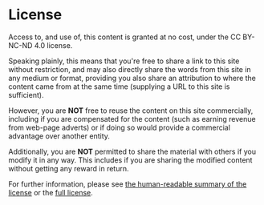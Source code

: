 # License

Access to, and use of, this content is granted at no cost, under the CC BY-NC-ND 4.0 license.

Speaking plainly, this means that you're free to share a link to this site without restriction, and may also directly share the words from this site in any medium or format, providing you also share an attribution to where the content came from at the same time (supplying a URL to this site is sufficient).

However, you are **NOT** free to reuse the content on this site commercially, including if you are compensated for the content (such as earning revenue from web-page adverts) or if doing so would provide a commercial advantage over another entity.

Additionally, you are **NOT** permitted to share the material with others if you modify it in any way. This includes if you are sharing the modified content without getting any reward in return.

For further information, please see [the human-readable summary of the license](https://creativecommons.org/licenses/by-nc-nd/4.0/) or the [full license](https://creativecommons.org/licenses/by-nc-nd/4.0/legalcode).